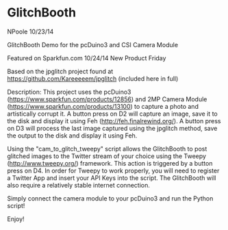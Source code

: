GlitchBooth
===========

NPoole 10/23/14

GlitchBooth Demo for the pcDuino3 and CSI Camera Module

Featured on Sparkfun.com 10/24/14 New Product Friday

Based on the jpglitch project found at https://github.com/Kareeeeem/jpglitch 
(included here in full)

Description: This project uses the pcDuino3 (https://www.sparkfun.com/products/12856) and 2MP Camera Module (https://www.sparkfun.com/products/13100) to capture a photo and artistically corrupt it. A button press on D2 will capture an image, save it to the disk and display it using Feh (http://feh.finalrewind.org/). A button press on D3 will process the last image captured using the jpglitch method, save the output to the disk and display it using Feh. 

Using the "cam_to_glitch_tweepy" script allows the GlitchBooth to post glitched images to the Twitter stream of your choice using the Tweepy (http://www.tweepy.org/) framework. This action is triggered by a button press on D4. In order for Tweepy to work properly, you will need to register a Twitter App and insert your API Keys into the script. The GlitchBooth will also require a relatively stable internet connection. 

Simply connect the camera module to your pcDuino3 and run the Python script! 

Enjoy! 
